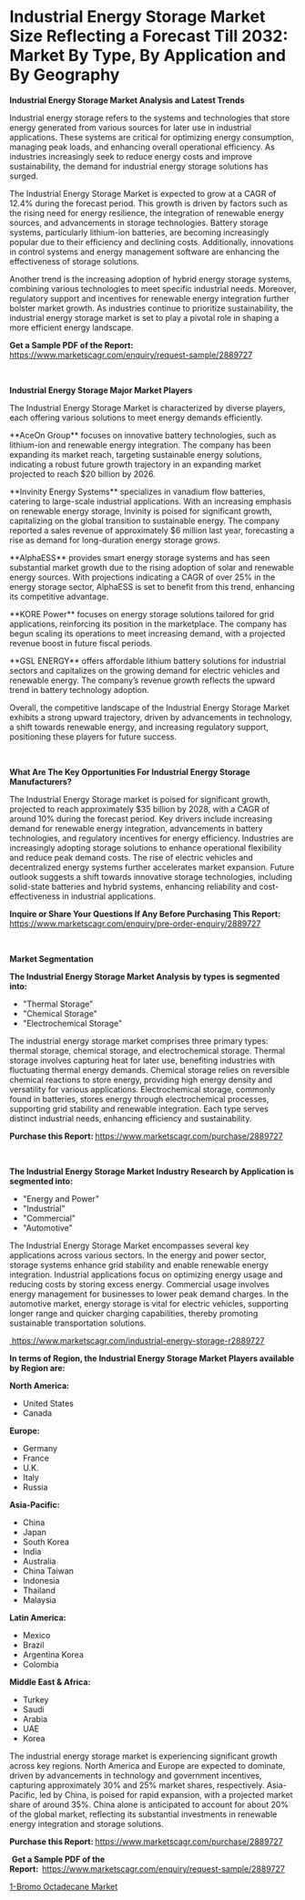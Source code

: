 <p><h1>Industrial Energy Storage Market Size Reflecting a Forecast Till 2032: Market By Type, By Application and By Geography</h1></p><p><strong>Industrial Energy Storage Market Analysis and Latest Trends</strong></p>
<p><p>Industrial energy storage refers to the systems and technologies that store energy generated from various sources for later use in industrial applications. These systems are critical for optimizing energy consumption, managing peak loads, and enhancing overall operational efficiency. As industries increasingly seek to reduce energy costs and improve sustainability, the demand for industrial energy storage solutions has surged.</p><p>The Industrial Energy Storage Market is expected to grow at a CAGR of 12.4% during the forecast period. This growth is driven by factors such as the rising need for energy resilience, the integration of renewable energy sources, and advancements in storage technologies. Battery storage systems, particularly lithium-ion batteries, are becoming increasingly popular due to their efficiency and declining costs. Additionally, innovations in control systems and energy management software are enhancing the effectiveness of storage solutions.</p><p>Another trend is the increasing adoption of hybrid energy storage systems, combining various technologies to meet specific industrial needs. Moreover, regulatory support and incentives for renewable energy integration further bolster market growth. As industries continue to prioritize sustainability, the industrial energy storage market is set to play a pivotal role in shaping a more efficient energy landscape.</p></p>
<p><strong>Get a Sample PDF of the Report:&nbsp;</strong> <a href="https://www.marketscagr.com/enquiry/request-sample/2889727?utm_campaign=2565&utm_medium=2&utm_source=Github&utm_content=ia&utm_term=14032025&utm_id=industrial-energy-storage">https://www.marketscagr.com/enquiry/request-sample/2889727</a></p>
<p>&nbsp;</p>
<p><strong>Industrial Energy Storage Major Market Players</strong></p>
<p><p>The Industrial Energy Storage Market is characterized by diverse players, each offering various solutions to meet energy demands efficiently. </p><p>**AceOn Group** focuses on innovative battery technologies, such as lithium-ion and renewable energy integration. The company has been expanding its market reach, targeting sustainable energy solutions, indicating a robust future growth trajectory in an expanding market projected to reach $20 billion by 2026.</p><p>**Invinity Energy Systems** specializes in vanadium flow batteries, catering to large-scale industrial applications. With an increasing emphasis on renewable energy storage, Invinity is poised for significant growth, capitalizing on the global transition to sustainable energy. The company reported a sales revenue of approximately $6 million last year, forecasting a rise as demand for long-duration energy storage grows.</p><p>**AlphaESS** provides smart energy storage systems and has seen substantial market growth due to the rising adoption of solar and renewable energy sources. With projections indicating a CAGR of over 25% in the energy storage sector, AlphaESS is set to benefit from this trend, enhancing its competitive advantage.</p><p>**KORE Power** focuses on energy storage solutions tailored for grid applications, reinforcing its position in the marketplace. The company has begun scaling its operations to meet increasing demand, with a projected revenue boost in future fiscal periods.</p><p>**GSL ENERGY** offers affordable lithium battery solutions for industrial sectors and capitalizes on the growing demand for electric vehicles and renewable energy. The company’s revenue growth reflects the upward trend in battery technology adoption.</p><p>Overall, the competitive landscape of the Industrial Energy Storage Market exhibits a strong upward trajectory, driven by advancements in technology, a shift towards renewable energy, and increasing regulatory support, positioning these players for future success.</p></p>
<p>&nbsp;</p>
<p><strong>What Are The Key Opportunities For Industrial Energy Storage Manufacturers?</strong></p>
<p><p>The Industrial Energy Storage market is poised for significant growth, projected to reach approximately $35 billion by 2028, with a CAGR of around 10% during the forecast period. Key drivers include increasing demand for renewable energy integration, advancements in battery technologies, and regulatory incentives for energy efficiency. Industries are increasingly adopting storage solutions to enhance operational flexibility and reduce peak demand costs. The rise of electric vehicles and decentralized energy systems further accelerates market expansion. Future outlook suggests a shift towards innovative storage technologies, including solid-state batteries and hybrid systems, enhancing reliability and cost-effectiveness in industrial applications.</p></p>
<p><strong>Inquire or Share Your Questions If Any Before Purchasing This Report:</strong> <a href="https://www.marketscagr.com/enquiry/pre-order-enquiry/2889727?utm_campaign=2565&utm_medium=2&utm_source=Github&utm_content=ia&utm_term=14032025&utm_id=industrial-energy-storage">https://www.marketscagr.com/enquiry/pre-order-enquiry/2889727</a></p>
<p>&nbsp;</p>
<p><strong>Market Segmentation</strong></p>
<p><strong>The Industrial Energy Storage Market Analysis by types is segmented into:</strong></p>
<p><ul><li>"Thermal Storage"</li><li>"Chemical Storage"</li><li>"Electrochemical Storage"</li></ul></p>
<p><p>The industrial energy storage market comprises three primary types: thermal storage, chemical storage, and electrochemical storage. Thermal storage involves capturing heat for later use, benefiting industries with fluctuating thermal energy demands. Chemical storage relies on reversible chemical reactions to store energy, providing high energy density and versatility for various applications. Electrochemical storage, commonly found in batteries, stores energy through electrochemical processes, supporting grid stability and renewable integration. Each type serves distinct industrial needs, enhancing efficiency and sustainability.</p></p>
<p><strong>Purchase this Report:&nbsp;</strong><a href="https://www.marketscagr.com/purchase/2889727?utm_campaign=2565&utm_medium=2&utm_source=Github&utm_content=ia&utm_term=14032025&utm_id=industrial-energy-storage">https://www.marketscagr.com/purchase/2889727</a></p>
<p>&nbsp;</p>
<p><strong>The Industrial Energy Storage Market Industry Research by Application is segmented into:</strong></p>
<p><ul><li>"Energy and Power"</li><li>"Industrial"</li><li>"Commercial"</li><li>"Automotive"</li></ul></p>
<p><p>The Industrial Energy Storage Market encompasses several key applications across various sectors. In the energy and power sector, storage systems enhance grid stability and enable renewable energy integration. Industrial applications focus on optimizing energy usage and reducing costs by storing excess energy. Commercial usage involves energy management for businesses to lower peak demand charges. In the automotive market, energy storage is vital for electric vehicles, supporting longer range and quicker charging capabilities, thereby promoting sustainable transportation solutions.</p></p>
<p><a href="https://www.marketscagr.com/industrial-energy-storage-r2889727?utm_campaign=2565&utm_medium=2&utm_source=Github&utm_content=ia&utm_term=14032025&utm_id=industrial-energy-storage">&nbsp;https://www.marketscagr.com/industrial-energy-storage-r2889727</a></p>
<p><strong>In terms of Region, the Industrial Energy Storage Market Players available by Region are:</strong></p>
<p>
    <p> <strong> North America: </strong>
        <ul>
            <li>United States</li>
            <li>Canada</li>
        </ul>
        </p> 
    <p> <strong> Europe: </strong>
        <ul>
            <li>Germany</li>
            <li>France</li>
            <li>U.K.</li>
            <li>Italy</li>
            <li>Russia</li>
        </ul>
        </p> 
    <p> <strong> Asia-Pacific: </strong>
        <ul>
            <li>China</li>
            <li>Japan</li>
            <li>South Korea</li>
            <li>India</li>
            <li>Australia</li>
            <li>China Taiwan</li>
            <li>Indonesia</li>
            <li>Thailand</li>
            <li>Malaysia</li>
        </ul>
        </p> 
    <p> <strong> Latin America: </strong>
        <ul>
            <li>Mexico</li>
            <li>Brazil</li>
            <li>Argentina Korea</li>
            <li>Colombia</li>
        </ul>
        </p> 
    <p> <strong> Middle East & Africa: </strong>
        <ul>
            <li>Turkey</li>
            <li>Saudi</li>
            <li>Arabia</li>
            <li>UAE</li>
            <li>Korea</li>
        </ul>
    </p>
    </p>
<p><p>The industrial energy storage market is experiencing significant growth across key regions. North America and Europe are expected to dominate, driven by advancements in technology and government incentives, capturing approximately 30% and 25% market shares, respectively. Asia-Pacific, led by China, is poised for rapid expansion, with a projected market share of around 35%. China alone is anticipated to account for about 20% of the global market, reflecting its substantial investments in renewable energy integration and storage solutions.</p></p>
<p><strong>Purchase this Report: </strong><a href="https://www.marketscagr.com/purchase/2889727?utm_campaign=2565&utm_medium=2&utm_source=Github&utm_content=ia&utm_term=14032025&utm_id=industrial-energy-storage">https://www.marketscagr.com/purchase/2889727</a></p>
<p>&nbsp;<strong>Get a Sample PDF of the Report:&nbsp;&nbsp;</strong><a href="https://www.marketscagr.com/enquiry/request-sample/2889727?utm_campaign=2565&utm_medium=2&utm_source=Github&utm_content=ia&utm_term=14032025&utm_id=industrial-energy-storage">https://www.marketscagr.com/enquiry/request-sample/2889727</a></p>
<p><strong></strong></p>
<p><p><a href="https://github.com/shirleenfraker87/Market-Research-Report-List-1/blob/main/1-bromo-octadecane-market.md?utm_campaign=2565&utm_medium=2&utm_source=Github&utm_content=ia&utm_term=14032025&utm_id=industrial-energy-storage">1-Bromo Octadecane Market</a></p></p>
